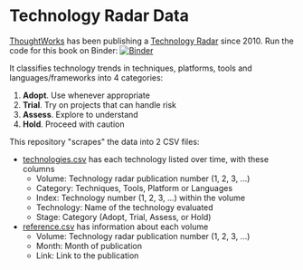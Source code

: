 # Technology Radar Data

[ThoughtWorks](https://www.thoughtworks.com/) has been publishing a
[Technology Radar](https://www.thoughtworks.com/radar) since 2010.
Run the code for this book on Binder: [![Binder](http://mybinder.org/badge.svg)](http://mybinder.org/repo/phsheth/radar)

It classifies technology trends in techniques, platforms, tools and
languages/frameworks into 4 categories:

1. **Adopt**. Use whenever appropriate
2. **Trial**. Try on projects that can handle risk
3. **Assess**. Explore to understand
4. **Hold**. Proceed with caution

This repository "scrapes" the data into 2 CSV files:

- [technologies.csv](technologies.csv) has each technology listed over
  time, with these columns
    - Volume: Technology radar publication number (1, 2, 3, ...)
    - Category: Techniques, Tools, Platform or Languages
    - Index: Technology number (1, 2, 3, ...) within the volume
    - Technology: Name of the technology evaluated
    - Stage: Category (Adopt, Trial, Assess, or Hold)
- [reference.csv](reference.csv) has information about each volume
    - Volume: Technology radar publication number (1, 2, 3, ...)
    - Month: Month of publication
    - Link: Link to the publication
